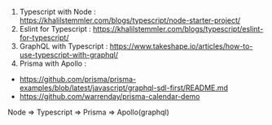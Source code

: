 1. Typescript with Node : https://khalilstemmler.com/blogs/typescript/node-starter-project/
2. Eslint for Typescript : https://khalilstemmler.com/blogs/typescript/eslint-for-typescript/
3. GraphQL with Typescript : https://www.takeshape.io/articles/how-to-use-typescript-with-graphql/
4. Prisma with Apollo :

- https://github.com/prisma/prisma-examples/blob/latest/javascript/graphql-sdl-first/README.md
- https://github.com/warrenday/prisma-calendar-demo

Node => Typescript => Prisma => Apollo(graphql)
